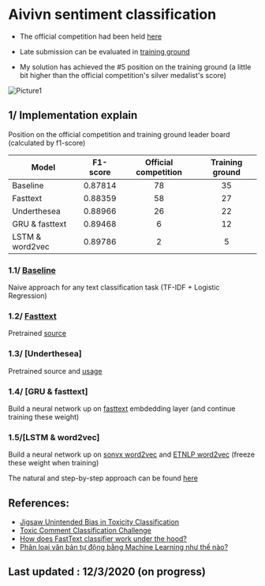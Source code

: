 # Aivivn sentiment classification
- The official competition had been held [here](https://www.aivivn.com/contests/1)

- Late submission can be evaluated in [training ground](https://www.aivivn.com/contests/6)

- My solution has achieved the #5 position on the training ground (a little bit higher than the official competition's silver medalist's score)

![Picture1](https://user-images.githubusercontent.com/52401767/76520473-899e9e80-6495-11ea-9f9c-ce07b1155ca0.png)

## 1/ Implementation explain
Position on the official competition and training ground leader board (calculated by f1-score) 

| Model          | F1-score | Official competition | Training ground|
| -------------- |:--------:| :-------------------:|:--------------:|                
| Baseline       | 0.87814  | 78                   | 35             |
| Fasttext       | 0.88359  | 58                   | 27             |
| Underthesea    | 0.88966  | 26                   | 22             |
| GRU & fasttext | 0.89468  | 6                    | 12             | 
| LSTM & word2vec| 0.89786  | 2                    | 5              |

### 1.1/ [Baseline](https://github.com/KingLeo2000/aivivn-sentiment-classification/blob/master/baseline/baseline.py)
Naive approach for any text classification task (TF-IDF + Logistic Regression)
### 1.2/ [Fasttext](https://github.com/KingLeo2000/aivivn-sentiment-classification/blob/master/pretrained/fasttext.py)
Pretrained [source](https://fasttext.cc/docs/en/supervised-tutorial.html)
### 1.3/ [Underthesea]
Pretrained source and [usage](https://github.com/undertheseanlp/underthesea#7-sentiment-analysis)
### 1.4/ [GRU & fasttext]
Build a neural network up on [fasttext](https://fasttext.cc/docs/en/crawl-vectors.html) embdedding layer (and continue training these weight)
### 1.5/[LSTM & word2vec]
Build a neural network up on [sonvx word2vec](https://github.com/sonvx/word2vecVN) and [ETNLP word2vec](https://github.com/vietnlp/etnlp) (freeze these weight when training)

The natural and step-by-step approach can be found [here](https://drive.google.com/drive/folders/1wTbvJnc62440yaz75yexzWrof1Mee7ST)
## References:
- [Jigsaw Unintended Bias in Toxicity Classification](https://www.kaggle.com/c/jigsaw-unintended-bias-in-toxicity-classification)
- [Toxic Comment Classification Challenge](https://www.kaggle.com/c/jigsaw-toxic-comment-classification-challenge)
- [How does FastText classifier work under the hood?](https://towardsdatascience.com/fasttext-bag-of-tricks-for-efficient-text-classification-513ba9e302e7)
- [Phân loại văn bản tự động bằng Machine Learning như thế nào?](https://viblo.asia/p/phan-loai-van-ban-tu-dong-bang-machine-learning-nhu-the-nao-4P856Pa1ZY3)

## Last updated : 12/3/2020 (on progress)
